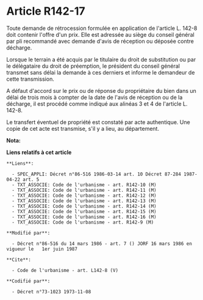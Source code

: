 # Article R142-17

Toute demande de rétrocession formulée en application de l'article L. 142-8 doit contenir l'offre d'un prix. Elle est
adressée au siège du conseil général par pli recommandé avec demande d'avis de réception ou déposée contre décharge. 

Lorsque le terrain a été acquis par le titulaire du droit de substitution ou par le délégataire du droit de préemption, le
président du conseil général transmet sans délai la demande à ces derniers et informe le demandeur de cette transmission. 

A défaut d'accord sur le prix ou de réponse du propriétaire du bien dans un délai de trois mois à compter de la date de
l'avis de réception ou de la décharge, il est procédé comme indiqué aux alinéas 3 et 4 de l'article L. 142-8. 

Le transfert éventuel de propriété est constaté par acte authentique. Une copie de cet acte est transmise, s'il y a lieu, au
département.

**Nota:**



**Liens relatifs à cet article**

	**Liens**:

	  - SPEC_APPLI: Décret n°86-516 1986-03-14 art. 10 Décret 87-284 1987-04-22 art. 5
	  - TXT_ASSOCIE: Code de l'urbanisme - art. R142-10 (M)
	  - TXT_ASSOCIE: Code de l'urbanisme - art. R142-11 (M)
	  - TXT_ASSOCIE: Code de l'urbanisme - art. R142-12 (M)
	  - TXT_ASSOCIE: Code de l'urbanisme - art. R142-13 (M)
	  - TXT_ASSOCIE: Code de l'urbanisme - art. R142-14 (M)
	  - TXT_ASSOCIE: Code de l'urbanisme - art. R142-15 (M)
	  - TXT_ASSOCIE: Code de l'urbanisme - art. R142-16 (M)
	  - TXT_ASSOCIE: Code de l'urbanisme - art. R142-9 (M)

	**Modifié par**:

	  - Décret n°86-516 du 14 mars 1986 - art. 7 () JORF 16 mars 1986 en vigueur le   1er juin 1987

	**Cite**:

	  - Code de l'urbanisme - art. L142-8 (V)

	**Codifié par**:

	  - Décret n°73-1023 1973-11-08
